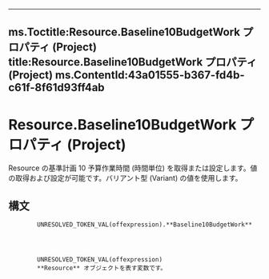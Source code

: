 

---
ms.Toctitle:Resource.Baseline10BudgetWork プロパティ (Project)
title:Resource.Baseline10BudgetWork プロパティ (Project)
ms.ContentId:43a01555-b367-fd4b-c61f-8f61d93ff4ab
---
# Resource.Baseline10BudgetWork プロパティ (Project)




Resource の基準計画 10 予算作業時間 (時間単位) を取得または設定します。値の取得および設定が可能です。バリアント型 (Variant) の値を使用します。

## 構文

            UNRESOLVED_TOKEN_VAL(offexpression).**Baseline10BudgetWork**




            UNRESOLVED_TOKEN_VAL(offexpression)
            **Resource** オブジェクトを表す変数です。




